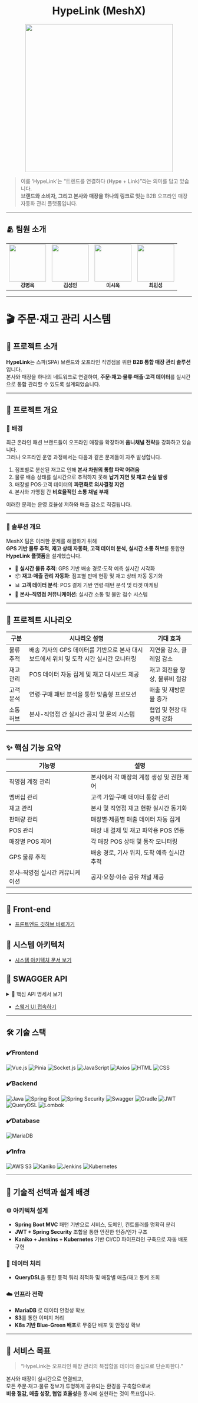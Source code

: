 <h1 align="center"> HypeLink (MeshX) </h1>
<div align="center"> 
 <img src="https://github.com/user-attachments/assets/807a5735-e104-4bbe-adf5-b7a47830b0cf" width="400"/>
</div>

> 이름 ‘HypeLink’는 “트렌드를 연결하다 (Hype + Link)”라는 의미를 담고 있습니다.  
> **브랜드와 소비자, 그리고 본사와 매장을 하나의 링크로 잇는** B2B 오프라인 매장 자동화 관리 플랫폼입니다.

---

## 🫂 팀원 소개
<table align="center">
  <tbody>
    <tr>
      <td align="center"><a href="https://github.com/kbw07"><img src="https://github.com/user-attachments/assets/706e1875-8a3d-4d3e-9a19-d344d6866f23" width="100px;" alt=""/><br /><sub><b> 강병욱 </b></sub></a><br /></td>
      <td align="center"><a href="https://github.com/flionme"><img src="https://github.com/user-attachments/assets/08e896f8-c18f-454a-a44a-2337f585e77f" width="100px;" alt=""/><br /><sub><b> 김성인 </b></sub></a><br /></td>
      <td align="center"><a href="https://github.com/David9733"><img src="https://github.com/user-attachments/assets/4d6ad9a1-ac42-4f36-9259-2b988493cf85" width="100px;" alt=""/><br /><sub><b> 이시욱 </b></sub></a><br /></td>
      <td align="center"><a href="https://github.com/raccoon-coding"><img src="https://github.com/user-attachments/assets/90a33761-0bd8-4b73-a12a-1e24f0c5a6a9" width="100px;" alt=""/><br /><sub><b> 최민성 </b></sub></a><br /></td>
    </tr>
  </tbody>
</table>

---

# 🎬 주문·재고 관리 시스템

## 🎯 프로젝트 소개

**HypeLink**는 스파(SPA) 브랜드와 오프라인 직영점을 위한 **B2B 통합 매장 관리 솔루션**입니다.  
본사와 매장을 하나의 네트워크로 연결하여, **주문·재고·물류·매출·고객 데이터**를 실시간으로 통합 관리할 수 있도록 설계되었습니다.

---

## 📘 프로젝트 개요

### 🔹 배경
최근 온라인 패션 브랜드들이 오프라인 매장을 확장하며 **옴니채널 전략**을 강화하고 있습니다.  
그러나 오프라인 운영 과정에서는 다음과 같은 문제들이 자주 발생합니다.

1. 점포별로 분산된 재고로 인해 **본사 차원의 통합 파악 어려움**
2. 물류 배송 상태를 실시간으로 추적하지 못해 **납기 지연 및 재고 손실 발생**
3. 매장별 POS·고객 데이터의 **파편화로 의사결정 지연**
4. 본사와 가맹점 간 **비효율적인 소통 채널 부재**

이러한 문제는 운영 효율성 저하와 매출 감소로 직결됩니다.

---

### 🔹 솔루션 개요
MeshX 팀은 이러한 문제를 해결하기 위해  
**GPS 기반 물류 추적, 재고 상태 자동화, 고객 데이터 분석, 실시간 소통 허브**를 통합한  
**HypeLink 플랫폼**을 설계했습니다.

- 🚚 **실시간 물류 추적**: GPS 기반 배송 경로·도착 예측 실시간 시각화
- 📦 **재고·매출 관리 자동화**: 점포별 판매 현황 및 재고 상태 자동 동기화
- 📊 **고객 데이터 분석**: POS 결제 기반 연령·패턴 분석 및 타겟 마케팅
- 💬 **본사–직영점 커뮤니케이션**: 실시간 소통 및 불만 접수 시스템

---

## 🧭 프로젝트 시나리오

| 구분 | 시나리오 설명 | 기대 효과 |
|------|----------------|------------|
| 물류 추적 | 배송 기사의 GPS 데이터를 기반으로 본사 대시보드에서 위치 및 도착 시간 실시간 모니터링 | 지연율 감소, 클레임 감소 |
| 재고 관리 | POS 데이터 자동 집계 및 재고 대시보드 제공 | 재고 회전율 향상, 물류비 절감 |
| 고객 분석 | 연령·구매 패턴 분석을 통한 맞춤형 프로모션 | 매출 및 재방문율 증가 |
| 소통 허브 | 본사-직영점 간 실시간 공지 및 문의 시스템 | 협업 및 현장 대응력 강화 |

---

## ✨ 핵심 기능 요약

| 기능명 | 설명 |
|--------|------|
| 직영점 계정 관리 | 본사에서 각 매장의 계정 생성 및 권한 제어 |
| 멤버십 관리 | 고객 가입·구매 데이터 통합 관리 |
| 재고 관리 | 본사 및 직영점 재고 현황 실시간 동기화 |
| 판매량 관리 | 매장별·제품별 매출 데이터 자동 집계 |
| POS 관리 | 매장 내 결제 및 재고 파악용 POS 연동 |
| 매장별 POS 제어 | 각 매장 POS 상태 및 동작 모니터링 |
| GPS 물류 추적 | 배송 경로, 기사 위치, 도착 예측 실시간 추적 |
| 본사–직영점 실시간 커뮤니케이션 | 공지·요청·이슈 공유 채널 제공 |

---

## 💚 Front-end
- <a href="https://github.com/beyond-sw-camp/be17-fin-MeshX-HypeLink-FE">프론트엔드 깃허브 바로가기</a>


## 🔧 시스템 아키텍처
- <a href="https://github.com/beyond-sw-camp/be17-fin-MeshX-HypeLink-BE/blob/raccoon/swagger/doc/%EC%8B%9C%EC%8A%A4%ED%85%9C%20%EC%95%84%ED%82%A4%ED%85%8D%EC%B2%98.png">시스템 아키텍처 문서 보기</a>

## 📝 SWAGGER API

<details>
<summary> 📝 핵심 API 명세서 보기</summary>
<div markdown="1">

<details>
<summary>1. 배송 기능 API 명세서</summary>
<div markdown="1">
 
## 배송 기능 API
<img width="891" height="556" alt="배송기능1" src="https://github.com/user-attachments/assets/f686ae72-922a-4892-9419-89c85efa9980" />
<img width="888" height="707" alt="배송기능2" src="https://github.com/user-attachments/assets/bcd136df-ec1a-4ec4-b639-a4c958a4f668" />

</div>
</details>

<details>
<summary>2. 통계 기능 API 명세서</summary>
<div markdown="1">

## 통계 기능 API
<img width="1186" height="845" alt="통계3" src="https://github.com/user-attachments/assets/71d958d1-f480-4ca6-b2cc-a346881cc62e" />
<img width="1187" height="643" alt="통계2" src="https://github.com/user-attachments/assets/54251074-0cbc-41c0-9aa0-3669cd359f9c" />
<img width="892" height="742" alt="통계1" src="https://github.com/user-attachments/assets/23290732-075c-4084-a381-429c06e90b48" />
<img width="890" height="585" alt="통계11" src="https://github.com/user-attachments/assets/5e7520e6-2513-43fc-aa5b-b7eaa443cb1c" />
<img width="1186" height="616" alt="통계10" src="https://github.com/user-attachments/assets/6d75849c-1321-47ca-bd1c-024558d4ecb5" />
<img width="1186" height="642" alt="통계9" src="https://github.com/user-attachments/assets/5b1d1a38-e415-4f9d-88b2-89295e35a3db" />
<img width="890" height="743" alt="통계8" src="https://github.com/user-attachments/assets/e08e4a0f-3e6b-402b-91ba-dfbbff40e39c" />
<img width="1185" height="791" alt="통계7" src="https://github.com/user-attachments/assets/f3dafa68-0dc6-4d24-8221-be5ffb3e8f85" />
<img width="1183" height="747" alt="통계6" src="https://github.com/user-attachments/assets/44da83bd-90be-4bcb-8347-285983ddcc27" />
<img width="1190" height="725" alt="통계5" src="https://github.com/user-attachments/assets/ebb2d2d6-122a-4ddb-bc1d-bd2148a4bcdb" />
<img width="890" height="890" alt="통계4" src="https://github.com/user-attachments/assets/cdfb8440-8f87-4a39-bc73-9988f0c0c38b" />
<img width="892" height="727" alt="통계19" src="https://github.com/user-attachments/assets/69d64301-f1cf-4d64-af56-868e89c17bc3" />
<img width="890" height="707" alt="통계18" src="https://github.com/user-attachments/assets/8133febd-d00b-42bd-8c8e-f92fb0f5cf3e" />
<img width="592" height="637" alt="통계17" src="https://github.com/user-attachments/assets/422c4631-6338-4a11-b3f8-cd035a1ecb6c" />
<img width="593" height="592" alt="통계16" src="https://github.com/user-attachments/assets/93e4e756-55ef-470f-ad9b-6d282fe3df0e" />
<img width="887" height="876" alt="통계15" src="https://github.com/user-attachments/assets/a8822a5a-d0f6-44ae-8c93-d89875c26e7c" />
<img width="891" height="892" alt="통계14" src="https://github.com/user-attachments/assets/3727356a-57ab-4a31-9803-640f10f2964e" />
<img width="890" height="566" alt="통계13" src="https://github.com/user-attachments/assets/f0789b3c-d25c-4631-b1a6-fbcaba79d7b5" />
<img width="887" height="800" alt="통계12" src="https://github.com/user-attachments/assets/508b21ff-1580-4cab-9f6f-77da7f591ccb" />

</div>
</details>

<details>
<summary>3. 본사 발주 API 명세서 </summary>
<div markdown="1">

## 본사 발주 API 명세서
<img width="1188" height="722" alt="발주7" src="https://github.com/user-attachments/assets/3eb362af-1f7d-4a7d-888b-2326d70ca325" />
<img width="1187" height="722" alt="발주6" src="https://github.com/user-attachments/assets/3cc3e84b-8b58-4ba0-af12-54833b84f76c" />
<img width="1183" height="805" alt="발주5" src="https://github.com/user-attachments/assets/16334be0-c289-49e6-92ff-72fc818906c7" />
<img width="1188" height="735" alt="발주4" src="https://github.com/user-attachments/assets/21ded542-d982-4c39-acf7-1d7c64702f9e" />
<img width="887" height="906" alt="발주3" src="https://github.com/user-attachments/assets/a99e500b-0195-49f7-8e26-d42a0211467c" />
<img width="1332" height="693" alt="발주2" src="https://github.com/user-attachments/assets/46be6f9d-6dd6-492c-be3d-63c98d7620cc" />
<img width="1332" height="690" alt="발주1" src="https://github.com/user-attachments/assets/10a9905b-f703-4983-abe3-c3186eba0fdf" />
<img width="1188" height="715" alt="발주9" src="https://github.com/user-attachments/assets/d75d140e-648a-45fd-81df-de44b2ef87e0" />
<img width="887" height="902" alt="발주8" src="https://github.com/user-attachments/assets/4c47a878-fdbd-45ea-bb01-6c71ed056ba5" />


</div>
</details>

<details>
<summary>4. 가맹점 발주 API 명세서 </summary>
<div markdown="1">

## 가맹점 발수 API 명세서
<img width="887" height="762" alt="발주8" src="https://github.com/user-attachments/assets/482f49a9-660a-4d9c-8e72-0d61b4fc0ebd" />
<img width="1188" height="818" alt="발주7" src="https://github.com/user-attachments/assets/24cf0ddf-5a1e-4cd2-8458-9277fe66d3f9" />
<img width="886" height="881" alt="발주6" src="https://github.com/user-attachments/assets/b54bd7f1-8294-4ccc-a591-c63e1eb7add1" />
<img width="591" height="612" alt="발주3" src="https://github.com/user-attachments/assets/f9796118-2fa2-469c-80fa-8b85ace6917a" />
<img width="887" height="662" alt="발주2" src="https://github.com/user-attachments/assets/7633651a-6620-4972-9527-02bce57b5f0f" />
<img width="887" height="882" alt="발주1" src="https://github.com/user-attachments/assets/b1d2a88f-002f-4ce0-8673-3da07767df20" />
<img width="888" height="796" alt="발주5" src="https://github.com/user-attachments/assets/1a691b22-f343-4eab-90ee-3e426df1c51f" />
<img width="888" height="560" alt="발주9" src="https://github.com/user-attachments/assets/bf24d8c1-c8e9-4172-a870-3c1d99fd145a" />


</div>
</details>

<details>
<summary>5. 본부 상품관리 API 명세서</summary>
<div markdown="1">

## 본사 상품관리 API 명세서

<img width="900" height="882" alt="본사 상품관리4" src="https://github.com/user-attachments/assets/6e4b5ea3-de0f-4482-b60d-719cb81008ee" />
<img width="1188" height="722" alt="본사 상품관리3" src="https://github.com/user-attachments/assets/8fde2ccf-8919-472b-ae49-31571c67be5b" />
<img width="1190" height="727" alt="본사 상품관리2" src="https://github.com/user-attachments/assets/edf9923e-1522-4e18-a430-348217c5fbc7" />
<img width="1191" height="726" alt="본사 상품관리1" src="https://github.com/user-attachments/assets/27042b38-d5d2-471c-9565-3d67f4823c06" />
<img width="1195" height="832" alt="본사 상품관리7" src="https://github.com/user-attachments/assets/37e269c9-73a3-4ea4-95b2-0cc37bea0283" />
<img width="1198" height="775" alt="본사 상품관리6" src="https://github.com/user-attachments/assets/4910b11d-a869-43a2-917c-297bfe5d347a" />
<img width="595" height="632" alt="본사 상품관리5" src="https://github.com/user-attachments/assets/25a5c71e-7aeb-4584-a9df-e3db502aceb5" />
<img width="1193" height="727" alt="본사 상품관리13" src="https://github.com/user-attachments/assets/90e10c77-519b-49fc-8cba-e7b9b10ebeda" />
<img width="1197" height="723" alt="본사 상품관리12" src="https://github.com/user-attachments/assets/c5061c42-b539-407f-b728-55e796db2068" />
<img width="1190" height="722" alt="본사 상품관리11" src="https://github.com/user-attachments/assets/594f153e-d8ba-401f-9d63-b91d12892dcf" />
<img width="1192" height="772" alt="본사 상품관리10" src="https://github.com/user-attachments/assets/bfbc207c-081b-434c-9ce0-cd66b9eda4f1" />
<img width="896" height="882" alt="본사 상품관리9" src="https://github.com/user-attachments/assets/783122b3-d2d5-4cd3-8d9c-8f41529bb255" />
<img width="1201" height="728" alt="본사 상품관리8" src="https://github.com/user-attachments/assets/76bdda01-5d45-4b30-849e-953333d2a8bb" />
<img width="1197" height="772" alt="본사 상품관리14" src="https://github.com/user-attachments/assets/51721710-4134-4d6b-bfe2-afacd3cce81f" />

</div>
</details>

</div>
</details>


- [스웨거 UI 접속하기](https://www.meshx.store/api/swagger-ui/index.html)


---

## 🛠 기술 스택

### ✔️Frontend
![Vue.js](https://img.shields.io/badge/vue.js-%2335495e.svg?style=for-the-badge&logo=vuedotjs&logoColor=%234FC08D)
![Pinia](https://img.shields.io/badge/Pinia-ffd859?style=for-the-badge&logoColor=black)
![Socket.js](https://img.shields.io/badge/Socket.io-black?style=for-the-badge&logo=socketdotio&logoColor=white)
![JavaScript](https://img.shields.io/badge/JavaScript-323330?style=for-the-badge&logo=javascript&logoColor=F7DF1E)
![Axios](https://img.shields.io/badge/Axios-671ddf?style=for-the-badge&logo=axios&logoColor=white)
![HTML](https://img.shields.io/badge/HTML-E34F26?style=for-the-badge&logo=html5&logoColor=white)
![CSS](https://img.shields.io/badge/CSS-1572B6?style=for-the-badge&logo=css3&logoColor=white)

### ✔️Backend
![Java](https://img.shields.io/badge/Java-007396?style=for-the-badge&logo=openjdk&logoColor=white)
![Spring Boot](https://img.shields.io/badge/Spring%20Boot-6DB33F?style=for-the-badge&logo=springboot&logoColor=white)
![Spring Security](https://img.shields.io/badge/Spring%20Security-6DB33F?style=for-the-badge&logo=springsecurity&logoColor=white)
![Swagger](https://img.shields.io/badge/Swagger-85EA2D?style=for-the-badge&logo=swagger&logoColor=white)
![Gradle](https://img.shields.io/badge/Gradle-02303A?style=for-the-badge&logo=gradle&logoColor=white)
![JWT](https://img.shields.io/badge/JWT-black?style=for-the-badge&logo=jsonwebtokens&logoColor=white)
![QueryDSL](https://img.shields.io/badge/QueryDSL-4479A1?style=for-the-badge&logoColor=white)
![Lombok](https://img.shields.io/badge/Lombok-BC4125?style=for-the-badge&logoColor=white)

### ✔️Database
![MariaDB](https://img.shields.io/badge/MariaDB-003545?style=for-the-badge&logo=mariadb&logoColor=white)

### ✔️Infra
![AWS S3](https://img.shields.io/badge/Amazon%20S3-569A31?style=for-the-badge&logo=amazons3&logoColor=white)
![Kaniko](https://img.shields.io/badge/Kaniko-2A2E35?style=for-the-badge&logo=docker&logoColor=white)
![Jenkins](https://img.shields.io/badge/Jenkins-D24939?style=for-the-badge&logo=jenkins&logoColor=white)
![Kubernetes](https://img.shields.io/badge/Kubernetes-326CE5?style=for-the-badge&logo=kubernetes&logoColor=white)

---

## 🔧 기술적 선택과 설계 배경

### ⚙️ 아키텍처 설계
- **Spring Boot MVC** 패턴 기반으로 서비스, 도메인, 컨트롤러를 명확히 분리
- **JWT + Spring Security** 조합을 통한 안전한 인증/인가 구조
- **Kaniko + Jenkins + Kubernetes** 기반 CI/CD 파이프라인 구축으로 자동 배포 구현

### 📡 데이터 처리
- **QueryDSL**을 통한 동적 쿼리 최적화 및 매장별 매출/재고 통계 조회

### ☁️ 인프라 전략
- **MariaDB** 로 데이터 안정성 확보
- **S3**를 통한 이미지 처리
- **K8s 기반 Blue-Green 배포**로 무중단 배포 및 안정성 확보

---

## 🚀 서비스 목표

> “HypeLink는 오프라인 매장 관리의 복잡함을 데이터 중심으로 단순화한다.”

본사와 매장이 실시간으로 연결되고,  
모든 주문·재고·물류 정보가 투명하게 공유되는 환경을 구축함으로써  
**비용 절감, 매출 성장, 협업 효율성**을 동시에 실현하는 것이 목표입니다.
